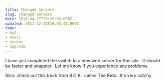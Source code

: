 ```yaml
---
title: Changed Servers
slug: changed-servers
date: 2010-04-27T20:32:03.000Z
updated: 2011-12-31T16:03:41.000Z
tags:
- mp3
- music
- server
- upgrade
---
```


I have just completed the switch to a new web server for this site.  It should be faster and snappier.  Let me know if you experience any problems.

Also: check out this track from B.O.B.  called The Kids.  It's very catchy.
